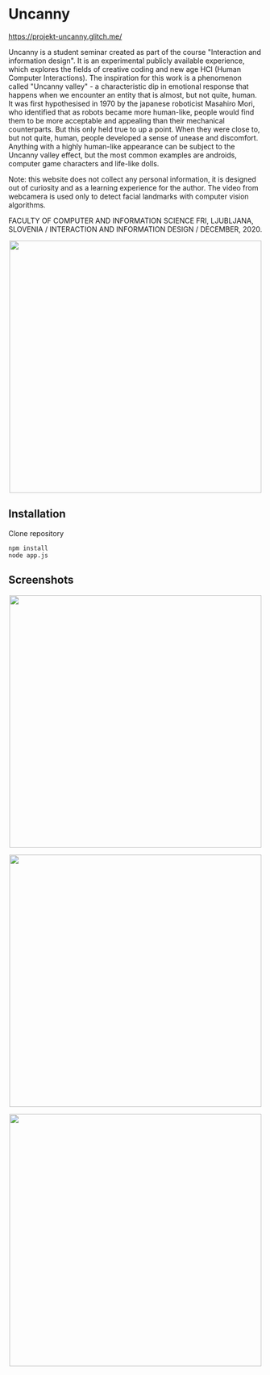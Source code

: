 # Uncanny

https://projekt-uncanny.glitch.me/

Uncanny is a student seminar created as part of the course "Interaction and information design". It is an experimental publicly available experience, which explores the fields of creative coding and new age HCI (Human Computer Interactions). The inspiration for this work is a phenomenon called "Uncanny valley" - a characteristic dip in emotional response that happens when we encounter an entity that is almost, but not quite, human. It was first hypothesised in 1970 by the japanese roboticist Masahiro Mori, who identified that as robots became more human-like, people would find them to be more acceptable and appealing than their mechanical counterparts. But this only held true to up a point. When they were close to, but not quite, human, people developed a sense of unease and discomfort.
Anything with a highly human-like appearance can be subject to the Uncanny valley effect, but the most common examples are androids, computer game characters and life-like dolls.

Note: this website does not collect any personal information, it is designed out of curiosity and as a learning experience for the author. The video from webcamera is used only to detect facial landmarks with computer vision algorithms.

FACULTY OF COMPUTER AND INFORMATION SCIENCE FRI, LJUBLJANA, SLOVENIA / INTERACTION AND INFORMATION DESIGN / DECEMBER, 2020.
<p align="center">
<img src="https://github.com/timkriz/ioi_prototip/blob/master/predstavitev_uncanny_ioi-2.png" width="500">
</p>

## Installation

Clone repository 
```
npm install
node app.js
```

## Screenshots


<p align="center"><img src="https://github.com/timkriz/ioi_prototip/blob/master/predstavitev_uncanny_ioi-4.png" width="500"></p>

<p align="center"><img src="https://github.com/timkriz/ioi_prototip/blob/master/predstavitev_uncanny_ioi-5.png" width="500"></p>

<p align="center"><img src="https://github.com/timkriz/ioi_prototip/blob/master/predstavitev_uncanny_ioi-6.png" width="500"></p>
